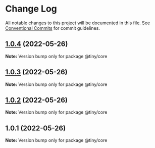 # Change Log

All notable changes to this project will be documented in this file.
See [Conventional Commits](https://conventionalcommits.org) for commit guidelines.

## [1.0.4](https://github.com/TinyScript/-tiny-libs/compare/@tiny/core@1.0.3...@tiny/core@1.0.4) (2022-05-26)

**Note:** Version bump only for package @tiny/core





## [1.0.3](https://github.com/TinyScript/-tiny-libs/compare/@tiny/core@1.0.2...@tiny/core@1.0.3) (2022-05-26)

**Note:** Version bump only for package @tiny/core





## [1.0.2](https://github.com/TinyScript/-tiny-libs/compare/@tiny/core@1.0.1...@tiny/core@1.0.2) (2022-05-26)

**Note:** Version bump only for package @tiny/core





## 1.0.1 (2022-05-26)

**Note:** Version bump only for package @tiny/core
